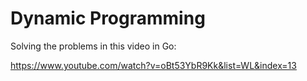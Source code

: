 # Dynamic Programming

Solving the problems in this video in Go:

https://www.youtube.com/watch?v=oBt53YbR9Kk&list=WL&index=13

